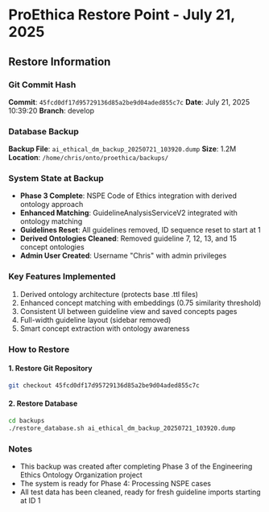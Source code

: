 # ProEthica Restore Point - July 21, 2025

## Restore Information

### Git Commit Hash
**Commit**: `45fcd0df17d95729136d85a2be9d04aded855c7c`
**Date**: July 21, 2025 10:39:20
**Branch**: develop

### Database Backup
**Backup File**: `ai_ethical_dm_backup_20250721_103920.dump`
**Size**: 1.2M
**Location**: `/home/chris/onto/proethica/backups/`

### System State at Backup
- **Phase 3 Complete**: NSPE Code of Ethics integration with derived ontology approach
- **Enhanced Matching**: GuidelineAnalysisServiceV2 integrated with ontology matching
- **Guidelines Reset**: All guidelines removed, ID sequence reset to start at 1
- **Derived Ontologies Cleaned**: Removed guideline 7, 12, 13, and 15 concept ontologies
- **Admin User Created**: Username "Chris" with admin privileges

### Key Features Implemented
1. Derived ontology architecture (protects base .ttl files)
2. Enhanced concept matching with embeddings (0.75 similarity threshold)
3. Consistent UI between guideline view and saved concepts pages
4. Full-width guideline layout (sidebar removed)
5. Smart concept extraction with ontology awareness

### How to Restore

#### 1. Restore Git Repository
```bash
git checkout 45fcd0df17d95729136d85a2be9d04aded855c7c
```

#### 2. Restore Database
```bash
cd backups
./restore_database.sh ai_ethical_dm_backup_20250721_103920.dump
```

### Notes
- This backup was created after completing Phase 3 of the Engineering Ethics Ontology Organization project
- The system is ready for Phase 4: Processing NSPE cases
- All test data has been cleaned, ready for fresh guideline imports starting at ID 1